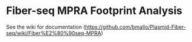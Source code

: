 # Fiber-seq MPRA Footprint Analysis

See the wiki for documentation (https://github.com/bmallo/Plasmid-Fiber-seq/wiki/Fiber%E2%80%90seq-MPRA)
